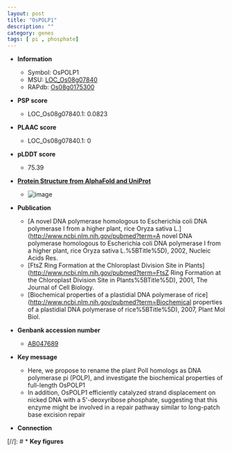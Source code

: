 ```yaml
---
layout: post
title: "OsPOLP1"
description: ""
category: genes
tags: [ pi , phosphate]
---
```


* **Information**  
    + Symbol: OsPOLP1  
    + MSU: [LOC_Os08g07840](http://rice.plantbiology.msu.edu/cgi-bin/ORF_infopage.cgi?orf=LOC_Os08g07840)  
    + RAPdb: [Os08g0175300](http://rapdb.dna.affrc.go.jp/viewer/gbrowse_details/irgsp1?name=Os08g0175300)  

* **PSP score**  
    + LOC_Os08g07840.1: 0.0823 

* **PLAAC score**  
    + LOC_Os08g07840.1: 0 

* **pLDDT score**
    + 75.39

* **[Protein Structure from AlphaFold and UniProt](https://www.uniprot.org/uniprotkb/Q6Z4T5/entry#structure)**
    + ![image](https://ricepsp.github.io/images/Q6/AF-Q6Z4T5-F1.png)

* **Publication**  
    + [A novel DNA polymerase homologous to Escherichia coli DNA polymerase I from a higher plant, rice Oryza sativa L.](http://www.ncbi.nlm.nih.gov/pubmed?term=A novel DNA polymerase homologous to Escherichia coli DNA polymerase I from a higher plant, rice Oryza sativa L.%5BTitle%5D), 2002, Nucleic Acids Res.
    + [FtsZ Ring Formation at the Chloroplast Division Site in Plants](http://www.ncbi.nlm.nih.gov/pubmed?term=FtsZ Ring Formation at the Chloroplast Division Site in Plants%5BTitle%5D), 2001, The Journal of Cell Biology.
    + [Biochemical properties of a plastidial DNA polymerase of rice](http://www.ncbi.nlm.nih.gov/pubmed?term=Biochemical properties of a plastidial DNA polymerase of rice%5BTitle%5D), 2007, Plant Mol Biol.

* **Genbank accession number**  
    + [AB047689](http://www.ncbi.nlm.nih.gov/nuccore/AB047689)

* **Key message**  
    + Here, we propose to rename the plant PolI homologs as DNA polymerase pi (POLP), and investigate the biochemical properties of full-length OsPOLP1
    + In addition, OsPOLP1 efficiently catalyzed strand displacement on nicked DNA with a 5'-deoxyribose phosphate, suggesting that this enzyme might be involved in a repair pathway similar to long-patch base excision repair

* **Connection**  

[//]: # * **Key figures**  


